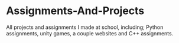 # Assignments-And-Projects
All projects and assignments I made at school, including; Python assignments, unity games, a couple websites and C++ assignments.
